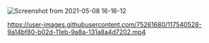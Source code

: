 ![Screenshot from 2021-05-08 16-16-12](https://user-images.githubusercontent.com/75261680/117540472-486c3500-b02d-11eb-8ce2-ffdeb2818f41.png)



https://user-images.githubusercontent.com/75261680/117540528-9a14bf80-b02d-11eb-9a8a-131a8a4d7202.mp4
